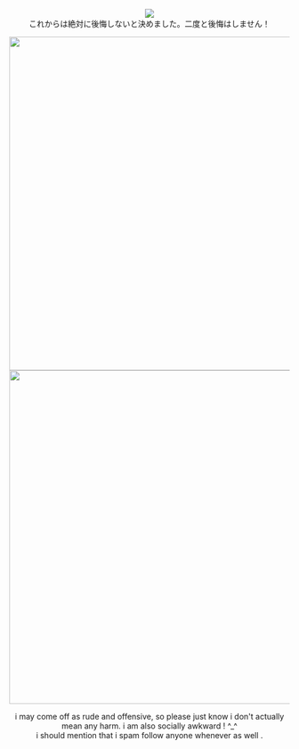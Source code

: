 <p align="center">
<img src="https://komarev.com/ghpvc/?username=mesmering&label=profile+views+.+☆&color=a2c6d4">
<br> これからは絶対に後悔しないと決めました。二度と後悔はしません！
</p>

<p align="center">
 <img src="![Untitled10_20240908153144](https://github.com/user-attachments/assets/71d68f3c-2b01-43ce-946f-62daeabf9a9a)
" width="600" />
 <img src="https://i.pinimg.com/originals/75/18/f7/7518f7f196c53056b16c91382092e8b4.jpg" width="600" />
</p>

<p align="center">
i may come off as rude and offensive, so please just know i don't actually mean any harm. i am also socially awkward ! ^_^
</br>
i should mention that i spam follow anyone whenever as well .
</p>
